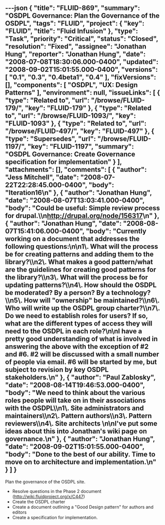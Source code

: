 ---json
{
  "title": "FLUID-869",
  "summary": "OSDPL Governance: Plan the Governance of the OSDPL",
  "tags": "FLUID",
  "project": {
    "key": "FLUID",
    "title": "Fluid Infusion"
  },
  "type": "Task",
  "priority": "Critical",
  "status": "Closed",
  "resolution": "Fixed",
  "assignee": "Jonathan Hung",
  "reporter": "Jonathan Hung",
  "date": "2008-07-08T18:30:06.000-0400",
  "updated": "2008-09-02T15:01:55.000-0400",
  "versions": [
    "0.1",
    "0.3",
    "0.4beta1",
    "0.4"
  ],
  "fixVersions": [],
  "components": [
    "OSDPL",
    "UX: Design Patterns"
  ],
  "environment": null,
  "issueLinks": [
    {
      "type": "Related to",
      "url": "/browse/FLUID-179/",
      "key": "FLUID-179"
    },
    {
      "type": "Related to",
      "url": "/browse/FLUID-1093/",
      "key": "FLUID-1093"
    },
    {
      "type": "Related to",
      "url": "/browse/FLUID-497/",
      "key": "FLUID-497"
    },
    {
      "type": "Supersedes",
      "url": "/browse/FLUID-1197/",
      "key": "FLUID-1197",
      "summary": "OSDPL Governance: Create Governance specification for implementation"
    }
  ],
  "attachments": [],
  "comments": [
    {
      "author": "Jess Mitchell",
      "date": "2008-07-22T22:28:45.000-0400",
      "body": "Iteration16\n"
    },
    {
      "author": "Jonathan Hung",
      "date": "2008-08-07T13:03:41.000-0400",
      "body": "Could be useful: Simple review process for drupal.\\\n<http://drupal.org/node/156317>\n"
    },
    {
      "author": "Jonathan Hung",
      "date": "2008-08-07T15:41:06.000-0400",
      "body": "Currently working on a document that addresses the following questions:\n\n1\\. What will the process be for creating patterns and adding them to the library?\\\n2\\. What makes a good pattern/what are the guidelines for creating good patterns for the library?\\\n3\\. What will the process be for updating patterns?\\\n4\\. How should the OSDPL be moderated?  By a person?  By a technology?\\\n5\\. How will \"ownership\" be maintained?\\\n6\\. Who will write up the OSDPL group charter?\\\n7\\. Do we need to establish roles for users? If so, what are the different types of access they will need to the OSDPL in each role?\n\nI have a pretty good understanding of what is involved in answering the above with the exception of #2 and #6. #2 will be discussed with a small number of people via email. #6 will be started by me, but subject to revision by key OSDPL stakeholders.\n"
    },
    {
      "author": "Paul Zablosky",
      "date": "2008-08-14T19:46:53.000-0400",
      "body": "We need to think about the various roles people will take on in their associations with the OSDPL\\\n1\\. Site administrators and maintainers\\\n2\\. Pattern authors\\\n3\\. Pattern reviewers\\\n4\\. Site architects&#x20;\n\nI've put some ideas about this into Jonathan's wiki page on governance.\n"
    },
    {
      "author": "Jonathan Hung",
      "date": "2008-09-02T15:01:55.000-0400",
      "body": "Done to the best of our ability. Time to move on to architecture and implementation.\n"
    }
  ]
}
---
Plan the governance of the OSDPL site.

* Resolve questions in the Phase 2 document (<http://wiki.fluidproject.org/x/C447>)
* Create the OSDPL charter
* Create a document outlining a "Good Design pattern" for authors and editors
* Create a specification for implementation.

        